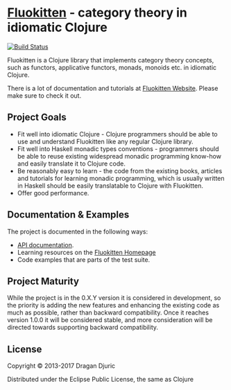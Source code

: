 # [Fluokitten](http://fluokitten.uncomplicate.org) - category theory in idiomatic Clojure
[![Build Status](https://secure.travis-ci.org/uncomplicate/fluokitten.png)](https://travis-ci.org/uncomplicate/fluokitten)

Fluokitten is a Clojure library that implements category theory concepts, such as functors, applicative functors, monads, monoids etc. in idiomatic Clojure.

There is a lot of documentation and tutorials at [Fluokitten Website](http://fluokitten.uncomplicate.org). Please make sure to check it out.

## Project Goals

* Fit well into idiomatic Clojure - Clojure programmers should be able to use and understand Fluokitten like any regular Clojure library.
* Fit well into Haskell monadic types conventions - programmers should be able to reuse existing widespread monadic programming know-how and easily translate it to Clojure code.
* Be reasonably easy to learn - the code from the existing books, articles and tutorials for learning monadic programming, which is usually written in Haskell should be easily translatable to Clojure with Fluokitten.
* Offer good performance.

## Documentation & Examples

The project is documented in the following ways:
* [API documentation](http://fluokitten.uncomplicate.org/codox).
* Learning resources on the [Fluokitten Homepage](http://fluokitten.uncomplicate.org)
* Code examples that are parts of the test suite.

## Project Maturity

While the project is in the 0.X.Y version it is considered in development, so the priority is adding the new features and enhancing the existing code as much as possible, rather than backward compatibility.
Once it reaches version 1.0.0 it will be considered stable, and more consideration will be directed towards supporting backward compatibility.

## License

Copyright © 2013-2017 Dragan Djuric

Distributed under the Eclipse Public License, the same as Clojure
